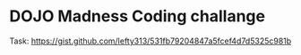 # DOJO Madness Coding challange

Task: https://gist.github.com/lefty313/531fb79204847a5fcef4d7d5325c981b
